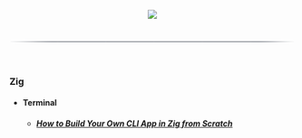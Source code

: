 <!----------------------------------- BEG ----------------------------------->
<br>
<div align="center">
    <img src="https://raw.githubusercontent.com/rebuild-x/rebuild-x/refs/heads/main/docs/images/rebuild-x-logo.png" style="width: 80px"/>
</div>

<br>

<div align="center">
    <img src="https://raw.githubusercontent.com/maysara-elshewehy/SuperZIG-assets/refs/heads/main/dist/img/md/line.png" alt="line" style="display: block; margin-top:20px;margin-bottom:20px;width:500px;"/>
    <br>
</div>

<!--------------------------------------------------------------------------->



<!----------------------------------- API ----------------------------------->

### Zig

- #### Terminal

  - ##### [How to Build Your Own CLI App in Zig from Scratch](./zig/cli.md)

<!--------------------------------------------------------------------------->